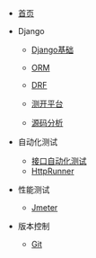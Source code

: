 - [首页](/)

- Django
	
	-  [Django基础](/Django基础/) 

	-  [ORM](/ORM/)

	-  [DRF](/DRF/) 

    -  [测开平台](/测开平台/)
    
	-  [源码分析](/源码分析/)
	
- 自动化测试
	
	-  [接口自动化测试](/接口自动化测试/) 
	-  [HttpRunner](/HttpRunner/)
	
- 性能测试
  
  +  [Jmeter](/Jmeter/) 
  
- 版本控制
  
  +  [Git](/Git/) 
